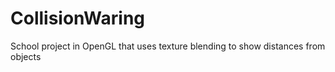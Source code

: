 # CollisionWaring
School project in OpenGL that uses texture blending to show distances from objects
